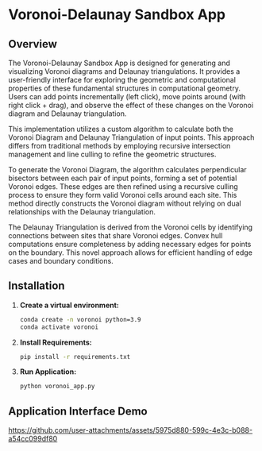 # Voronoi-Delaunay Sandbox App

## Overview
The Voronoi-Delaunay Sandbox App is designed for generating and visualizing Voronoi diagrams and Delaunay triangulations. It provides a user-friendly interface for exploring the geometric and computational properties of these fundamental structures in computational geometry. Users can add points incrementally (left click), move points around (with right click + drag), and observe the effect of these changes on the Voronoi diagram and Delaunay triangulation.

This implementation utilizes a custom algorithm to calculate both the Voronoi Diagram and Delaunay Triangulation of input points. This approach differs from traditional methods by employing recursive intersection management and line culling to refine the geometric structures.

To generate the Voronoi Diagram, the algorithm calculates perpendicular bisectors between each pair of input points, forming a set of potential Voronoi edges. These edges are then refined using a recursive culling process to ensure they form valid Voronoi cells around each site. This method directly constructs the Voronoi diagram without relying on dual relationships with the Delaunay triangulation.

The Delaunay Triangulation is derived from the Voronoi cells by identifying connections between sites that share Voronoi edges. Convex hull computations ensure completeness by adding necessary edges for points on the boundary. This novel approach allows for efficient handling of edge cases and boundary conditions.

## Installation

1. **Create a virtual environment:**
   ```sh
   conda create -n voronoi python=3.9
   conda activate voronoi

2. **Install Requirements:**
   ```sh
   pip install -r requirements.txt
3. **Run Application:**
   ```sh
   python voronoi_app.py  

## Application Interface Demo

https://github.com/user-attachments/assets/5975d880-599c-4e3c-b088-a54cc099df80
